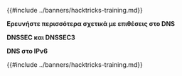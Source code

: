 {{#include ../banners/hacktricks-training.md}}

**Ερευνήστε περισσότερα σχετικά με επιθέσεις στο DNS**

**DNSSEC και DNSSEC3**

**DNS στο IPv6**

{{#include ../banners/hacktricks-training.md}}

